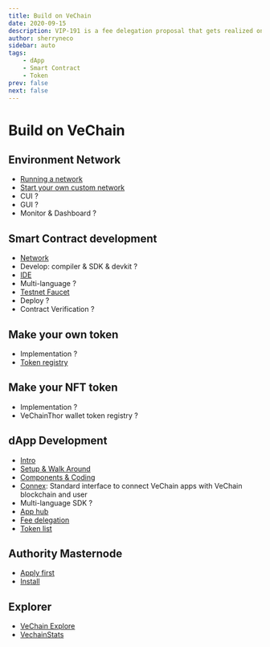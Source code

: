 ```yaml
---
title: Build on VeChain
date: 2020-09-15
description: VIP-191 is a fee delegation proposal that gets realized on VeChain that enables the end-user to use blockchain without paying native tokens/cryptocurrencies. The fee is paid by a sponsor.
author: sherryneco
sidebar: auto
tags:
    - dApp
    - Smart Contract
    - Token
prev: false
next: false
---
```

# Build on VeChain

## Environment Network
- [Running a network](https://docs.vechain.org/thor/get-started/installation.html)
- [Start your own custom network](https://docs.vechain.org/thor/get-started/custom-network.html)
- CUI ?
- GUI ?
- Monitor & Dashboard ?

## Smart Contract development
- [Network](https://docs.vechain.org/thor/get-started/installation.html)
- Develop: compiler & SDK & devkit ? 
- [IDE](https://vechainstore.com/ide/)
- Multi-language ?
- [Testnet Faucet](https://docs.vechain.org/others/#testnet-faucet)
- Deploy ?
- Contract Verification ?

## Make your own token
- Implementation ?
- [Token registry](https://docs.vechain.org/others/#vethor-token)

## Make your NFT token
- Implementation ?
- VeChainThor wallet token registry ?

## dApp Development
- [Intro](https://docs.vechain.org/tutorials/how-to-develop-a-dapp-on-vechain-1.html)
- [Setup & Walk Around](https://docs.vechain.org/tutorials/how-to-integrate-VIP-191-2.html)
- [Components & Coding](https://docs.vechain.org/tutorials/how-to-integrate-VIP-191-3.html)
- [Connex](https://docs.vechain.org/connex/): Standard interface to connect VeChain apps with VeChain blockchain and user 
- Multi-language SDK ?
- [App hub](https://apps.vechain.org/)
- [Fee delegation](https://docs.vechain.org/thor/learn/fee-delegation.html#fee-delegation)
- [Token list](https://docs.vechain.org/others/#token-list)

## Authority Masternode
- [Apply first](https://vechain.typeform.com/to/pBQ9iM)
- [Install](https://docs.vechain.org/thor/get-started/installation.html)

## Explorer
- [VeChain Explore](https://explore.vechain.org/)
- [VechainStats](https://vechainstats.com/)
